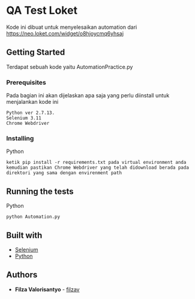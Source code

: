 # QA Test Loket
Kode ini dibuat untuk menyelesaikan automation dari https://neo.loket.com/widget/o8hjoycmq6yhsaj

## Getting Started
Terdapat sebuah kode yaitu AutomationPractice.py

### Prerequisites
Pada bagian ini akan dijelaskan apa saja yang perlu diinstall untuk menjalankan kode ini

```
Python ver 2.7.13.
Selenium 3.11
Chrome Webdriver
```

### Installing
Python

```
ketik pip install -r requirements.txt pada virtual environment anda
kemudian pastikan Chrome Webdriver yang telah didownload berada pada direktori yang sama dengan envirenment path
```

## Running the tests
Python 

```
python Automation.py
```

## Built with
* [Selenium](https://www.seleniumhq.org/)
* [Python](https://www.python.org/)

## Authors

* **Filza Valorisantyo** - [filzav](https://github.com/filzav)